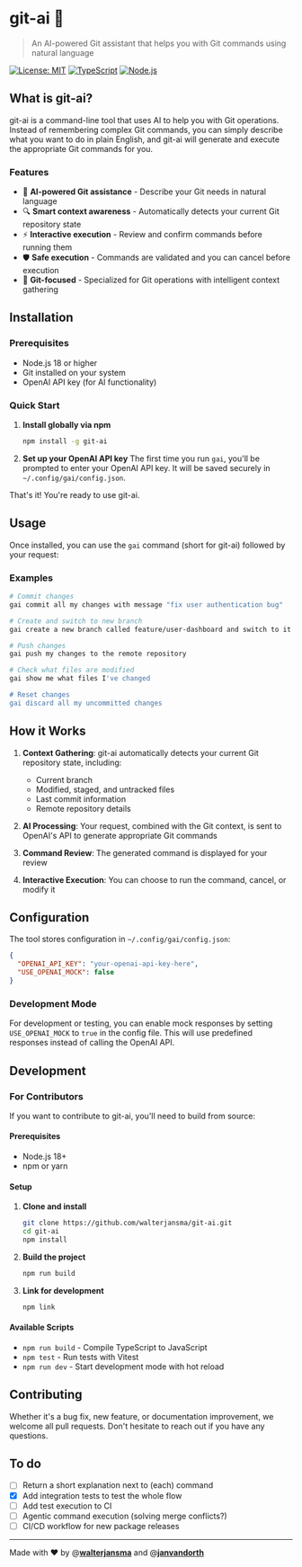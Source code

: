 
# git-ai 🤖

> An AI-powered Git assistant that helps you with Git commands using natural language

[![License: MIT](https://img.shields.io/badge/License-MIT-blue.svg)](https://opensource.org/licenses/MIT)
[![TypeScript](https://img.shields.io/badge/TypeScript-5.8.3-blue.svg)](https://www.typescriptlang.org/)
[![Node.js](https://img.shields.io/badge/Node.js-18+-green.svg)](https://nodejs.org/)

## What is git-ai?

git-ai is a command-line tool that uses AI to help you with Git operations. Instead of remembering complex Git commands, you can simply describe what you want to do in plain English, and git-ai will generate and execute the appropriate Git commands for you.

### Features

- 🤖 **AI-powered Git assistance** - Describe your Git needs in natural language
- 🔍 **Smart context awareness** - Automatically detects your current Git repository state
- ⚡ **Interactive execution** - Review and confirm commands before running them
- 🛡️ **Safe execution** - Commands are validated and you can cancel before execution
- 🎯 **Git-focused** - Specialized for Git operations with intelligent context gathering

## Installation

### Prerequisites

- Node.js 18 or higher
- Git installed on your system
- OpenAI API key (for AI functionality)

### Quick Start

1. **Install globally via npm**
   ```bash
   npm install -g git-ai
   ```

2. **Set up your OpenAI API key**
   The first time you run `gai`, you'll be prompted to enter your OpenAI API key. It will be saved securely in `~/.config/gai/config.json`.

That's it! You're ready to use git-ai.

## Usage

Once installed, you can use the `gai` command (short for git-ai) followed by your request:

### Examples

```bash
# Commit changes
gai commit all my changes with message "fix user authentication bug"

# Create and switch to new branch
gai create a new branch called feature/user-dashboard and switch to it

# Push changes
gai push my changes to the remote repository

# Check what files are modified
gai show me what files I've changed

# Reset changes
gai discard all my uncommitted changes
```

## How it Works

1. **Context Gathering**: git-ai automatically detects your current Git repository state, including:
   - Current branch
   - Modified, staged, and untracked files
   - Last commit information
   - Remote repository details

2. **AI Processing**: Your request, combined with the Git context, is sent to OpenAI's API to generate appropriate Git commands

3. **Command Review**: The generated command is displayed for your review

4. **Interactive Execution**: You can choose to run the command, cancel, or modify it

## Configuration

The tool stores configuration in `~/.config/gai/config.json`:

```json
{
  "OPENAI_API_KEY": "your-openai-api-key-here",
  "USE_OPENAI_MOCK": false
}
```

### Development Mode

For development or testing, you can enable mock responses by setting `USE_OPENAI_MOCK` to `true` in the config file. This will use predefined responses instead of calling the OpenAI API.

## Development

### For Contributors

If you want to contribute to git-ai, you'll need to build from source:

#### Prerequisites

- Node.js 18+
- npm or yarn

#### Setup

1. **Clone and install**
   ```bash
   git clone https://github.com/walterjansma/git-ai.git
   cd git-ai
   npm install
   ```

2. **Build the project**
   ```bash
   npm run build
   ```

3. **Link for development**
   ```bash
   npm link
   ```

#### Available Scripts

- `npm run build` - Compile TypeScript to JavaScript
- `npm test` - Run tests with Vitest
- `npm run dev` - Start development mode with hot reload

## Contributing

Whether it's a bug fix, new feature, or documentation improvement, we welcome all pull requests. Don't hesitate to reach out if you have any questions.

## To do

- [ ] Return a short explanation next to (each) command
- [x] Add integration tests to test the whole flow
- [ ] Add test execution to CI
- [ ] Agentic command execution (solving merge conflicts?)
- [ ] CI/CD workflow for new package releases
---

Made with ❤️ by @[**walterjansma**](https://github.com/walterjansma) and @[**janvandorth**](https://github.com/janvandorth)